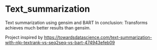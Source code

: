 # Text_summarization
Text summarization using gensim and BART
In conclusion:
Transforms achieves much better results than gensim.

Project inspired by
https://towardsdatascience.com/text-summarization-with-nlp-textrank-vs-seq2seq-vs-bart-474943efeb09

